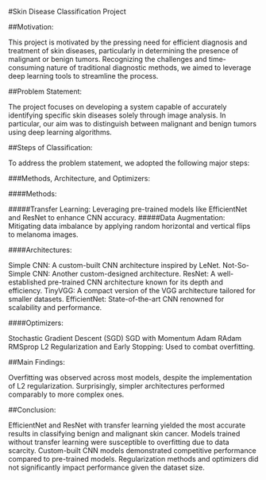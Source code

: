 #Skin Disease Classification Project

##Motivation:

This project is motivated by the pressing need for efficient diagnosis and treatment of skin diseases, particularly in determining the presence of malignant or benign tumors. Recognizing the challenges and time-consuming nature of traditional diagnostic methods, we aimed to leverage deep learning tools to streamline the process.

##Problem Statement:

The project focuses on developing a system capable of accurately identifying specific skin diseases solely through image analysis. In particular, our aim was to distinguish between malignant and benign tumors using deep learning algorithms.

##Steps of Classification:

To address the problem statement, we adopted the following major steps:

###Methods, Architecture, and Optimizers:


####Methods:


#####Transfer Learning: Leveraging pre-trained models like EfficientNet and ResNet to enhance CNN accuracy.
#####Data Augmentation: Mitigating data imbalance by applying random horizontal and vertical flips to melanoma images.

####Architectures:


Simple CNN: A custom-built CNN architecture inspired by LeNet.
Not-So-Simple CNN: Another custom-designed architecture.
ResNet: A well-established pre-trained CNN architecture known for its depth and efficiency.
TinyVGG: A compact version of the VGG architecture tailored for smaller datasets.
EfficientNet: State-of-the-art CNN renowned for scalability and performance.

####Optimizers:

Stochastic Gradient Descent (SGD)
SGD with Momentum
Adam
RAdam
RMSprop
L2 Regularization and Early Stopping: Used to combat overfitting.

##Main Findings:

Overfitting was observed across most models, despite the implementation of L2 regularization.
Surprisingly, simpler architectures performed comparably to more complex ones.

##Conclusion:

EfficientNet and ResNet with transfer learning yielded the most accurate results in classifying benign and malignant skin cancer.
Models trained without transfer learning were susceptible to overfitting due to data scarcity.
Custom-built CNN models demonstrated competitive performance compared to pre-trained models.
Regularization methods and optimizers did not significantly impact performance given the dataset size.



